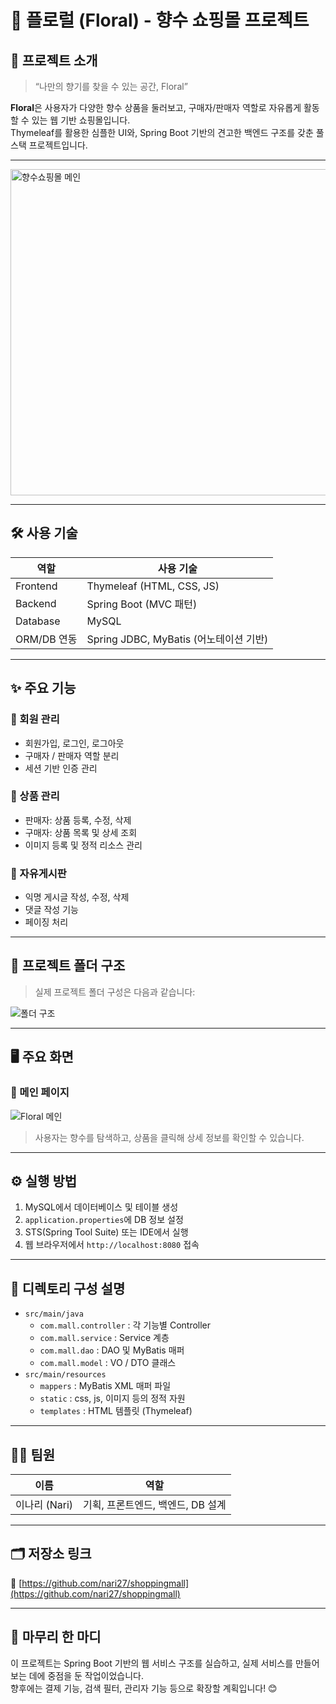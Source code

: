 # 🌸 플로럴 (Floral) - 향수 쇼핑몰 프로젝트

## 🧴 프로젝트 소개

> “나만의 향기를 찾을 수 있는 공간, Floral”

**Floral**은 사용자가 다양한 향수 상품을 둘러보고, 구매자/판매자 역할로 자유롭게 활동할 수 있는 웹 기반 쇼핑몰입니다.  
Thymeleaf를 활용한 심플한 UI와, Spring Boot 기반의 견고한 백엔드 구조를 갖춘 풀스택 프로젝트입니다.

---
<img width="522" alt="향수쇼핑몰 메인" src="https://github.com/user-attachments/assets/f7283ebf-922d-46a1-a4e7-15f0a1fbb0b6" />

---

## 🛠️ 사용 기술

| 역할        | 사용 기술                      |
|-------------|-------------------------------|
| Frontend    | Thymeleaf (HTML, CSS, JS)     |
| Backend     | Spring Boot (MVC 패턴)        |
| Database    | MySQL                          |
| ORM/DB 연동 | Spring JDBC, MyBatis (어노테이션 기반) |

---

## ✨ 주요 기능

### 👤 회원 관리
- 회원가입, 로그인, 로그아웃
- 구매자 / 판매자 역할 분리
- 세션 기반 인증 관리

### 🧼 상품 관리
- 판매자: 상품 등록, 수정, 삭제
- 구매자: 상품 목록 및 상세 조회
- 이미지 등록 및 정적 리소스 관리

### 💬 자유게시판
- 익명 게시글 작성, 수정, 삭제
- 댓글 작성 기능
- 페이징 처리

---

## 📁 프로젝트 폴더 구조

> 실제 프로젝트 폴더 구성은 다음과 같습니다:

![폴더 구조](https://user-images.githubusercontent.com/your-username/your-image-id.png)

---

## 🖥️ 주요 화면

### 🔹 메인 페이지
![Floral 메인](https://user-images.githubusercontent.com/your-username/your-image-id2.png)

> 사용자는 향수를 탐색하고, 상품을 클릭해 상세 정보를 확인할 수 있습니다.

---

## ⚙️ 실행 방법

1. MySQL에서 데이터베이스 및 테이블 생성
2. `application.properties`에 DB 정보 설정
3. STS(Spring Tool Suite) 또는 IDE에서 실행
4. 웹 브라우저에서 `http://localhost:8080` 접속

---

## 📌 디렉토리 구성 설명

- `src/main/java`
  - `com.mall.controller` : 각 기능별 Controller
  - `com.mall.service` : Service 계층
  - `com.mall.dao` : DAO 및 MyBatis 매퍼
  - `com.mall.model` : VO / DTO 클래스
- `src/main/resources`
  - `mappers` : MyBatis XML 매퍼 파일
  - `static` : css, js, 이미지 등의 정적 자원
  - `templates` : HTML 템플릿 (Thymeleaf)

---

## 🧚‍♀️ 팀원

| 이름 | 역할 |  
|------|------|  
| 이나리 (Nari) | 기획, 프론트엔드, 백엔드, DB 설계 |

---

## 🗂️ 저장소 링크

🔗 [https://github.com/nari27/shoppingmall](https://github.com/nari27/shoppingmall)

---

## 💐 마무리 한 마디

이 프로젝트는 Spring Boot 기반의 웹 서비스 구조를 실습하고, 실제 서비스를 만들어보는 데에 중점을 둔 작업이었습니다.  
향후에는 결제 기능, 검색 필터, 관리자 기능 등으로 확장할 계획입니다! 😊
